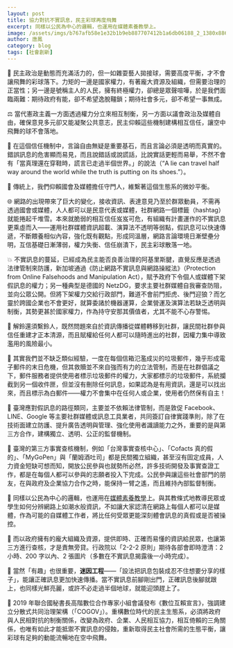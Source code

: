 ```yaml
---
layout: post
title: 協力對抗不實訊息，民主彩球再度飛舞
excerpt: 同樣以公民為中心的邏輯，也運用在媒體素養教學上。
image: /assets/imgs/b767afb58e1e32b1b9eb887707412b1a6db06188_2_1380x886.jpeg
author: 唐鳳
category: blog
tags: [社會創新]
---
```


🤹 民主政治是動態而充滿活力的，但一如雜耍藝人拋接球，需要高度平衡，才不會讓飛舞的彩球落下。力矩的一邊是國家權力，有著龐大資源及組織，但需要治理的正當性；另一邊是號稱主人的人民，擁有終極權力，卻總是眾聲喧嘩，於是我們面臨兩難：期待政府有能，卻不希望逸脫韁鎖；期待社會多元，卻不希望一事無成。

⚖️ 當代憲政主義一方面透過權力分立來相互制衡，另一方面以議會政治及媒體自由，確保意見多元卻又能凝聚公共意志，民主仰賴這些機制建構相互信任，讓空中飛舞的球不會落地。

📢 在這個信任機制中，言論自由無疑是重要基石，而且言論必須是透明而真實的。錯誤訊息的危害顯而易見，而且說錯話或說謊話，比說實話更輕而易舉，不然不會有「當真理還在穿鞋時，謊言已走過半個世界。」的說法（“A lie can travel half way around the world while the truth is putting on its shoes.”）。

📰 傳統上，我們仰賴國會及媒體擔任守門人，維繫著這個生態系的微妙平衡。

🌐 網路的出現帶來了巨大的變化，接收資訊、表達意見乃至於群眾動員，不需再透過國會或媒體，人人都可以是民意代表或媒體，社群網路一個標籤（hashtag）就能捲起千堆雪。本來就脆弱的相互信任岌岌可危，有組織有計畫運作的不實訊息更乘虛而入——運用社群媒體資訊超載、演算法不透明等弱點，假訊息可以快速傳遞，不斷餵養相似內容，強化既有觀點，形成同溫層，網路言論環境日漸壁壘分明，互信基礎日漸薄弱，權力失衡、信任崩潰下，民主彩球散落一地。

💥 不實訊息的蔓延，已經成為民主能否良善治理的阿基里斯腱，直覺反應是透過法律管制來防護，新加坡通過《防止網路不實訊息與網路操縱法》（Protection from Online Falsehoods and Manipulation Act），賦予政府下令個人或媒體下架假訊息的權力；另一種典型是德國的 NetzDG，要求主要社群媒體自我審查防阻，並向公眾公開。但將下架權力交給行政部門，難道不會前門拒虎、後門迎狼？而乞靈於跨國企業也不會更好，就算委諸於機器運算，企業營運及演算法若缺乏透明與制衡，其勢更甚於國家權力，作為持守安那其價值者，尤其不能不心存警惕。

🔔 解鈴還須繫鈴人，既然問題來自於資訊傳播從媒體轉移到社群，讓民間社群參與信任重建才正本清源，而且賦權給任何人都可以隨時進出的社群，因權力集中導致濫用的風險最小。

📧 其實我們並不缺乏類似經驗，一度在每個信箱氾濫成災的垃圾郵件，幾乎形成電子郵件的末日危機，但其救贖並不來自強而有力的立法管制，而是在社群倡議之下，郵件服務者提供使用者標示垃圾郵件的權力，大家都標示的垃圾郵件，系統攔截到另一個收件匣，但並沒有刪除任何訊息，如果認為是有用資訊，還是可以找出來，而且標示為白郵件——權力不會集中在任何人或企業，使用者仍然保有自主！

💊 臺灣應對假訊息的路徑類同，主要並不依賴法律管制，而是敦促 Facebook、LINE、Google 等主要社群媒體或訊息工具業者，共同簽訂自律實踐準則，除了在技術面建立防護、提升廣告透明與管理、強化使用者識讀能力之外，重要的是與第三方合作，建構獨立、透明、公正的監督機制。

🔬 臺灣的第三方事實查核機制，例如「台灣事實查核中心」、「Cofacts 真的假的」、「MyGoPen」與「蘭姆酒吐司」都是民間獨立組織，甚至沒有固定成員，人力資金短缺可想而知，開放公民參與也就勢所必然，許多技術開發及事實查證工作，都是在每個人都可以參與的志願者投入下完成。公民參與讓這些社會部門的朋友，在與政府及企業協力合作之時，能保持一臂之遙，而且維持內部監督制衡。

📖 同樣以公民為中心的邏輯，也運用在[媒體素養教學](https://mlearn.moe.gov.tw/)上。與其教條式地教導民眾或學生如何分辨網路上如潮水般資訊，不如讓大家認清在網路上每個人都可以是媒體，作為可能的自媒體工作者，將比任何受眾更能深刻體會訊息的真假或是否被操控。

🔢 而以政府擁有的龐大組織及資源，提供即時、正確而易懂的資訊給民眾，也讓第三方進行查核，才是責無旁貸。行政院以「2-2-2 原則」期待各部會即時澄清：2 小時、200 字以內、2 張圖片（多數在不實訊息揭露後一小時完成）。

🤣 當然「有趣」也很重要，**迷因工程**——「設法把訊息包裝成忍不住想要分享的樣子」，能讓正確訊息更加快速傳播。當不實訊息前腳剛出門，正確訊息後腳就跟上，也同樣光鮮亮麗，或許不必走過半個地球，就能迎頭趕上了。

🌈 2019 年聯合國秘書長高階數位合作專家小組會議發布《數位互賴宣言》，強調建立分散式共同治理架構（「COGOV」）。重構數位時代的民主生態系，必須將政府與人民相對抗的制衡關係，改變為政府、企業、人民相互協力，相互倚賴的三角關係，也唯有如此才能抵禦不實訊息的侵蝕，重新取得民主社會所需的生態平衡，讓彩球有足夠的動能流暢地在空中飛舞。
